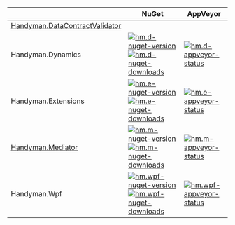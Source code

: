 | | NuGet | AppVeyor |
|-|-|-|
| [Handyman.DataContractValidator](docs/handyman.data-contract-validator.md) | | | 
| Handyman.Dynamics | [![hm.d-nuget-version] ![hm.d-nuget-downloads]][hm.d-nuget] | [![hm.d-appveyor-status]][hm.d-appveyor] |
| Handyman.Extensions | [![hm.e-nuget-version] ![hm.e-nuget-downloads]][hm.e-nuget] | [![hm.e-appveyor-status]][hm.e-appveyor] |
| [Handyman.Mediator](docs/handyman.mediator.md) | [![hm.m-nuget-version] ![hm.m-nuget-downloads]][hm.m-nuget] | [![hm.m-appveyor-status]][hm.m-appveyor] |
| Handyman.Wpf | [![hm.wpf-nuget-version] ![hm.wpf-nuget-downloads]][hm.wpf-nuget] | [![hm.wpf-appveyor-status]][hm.wpf-appveyor] |

[hm.d-nuget]: https://www.nuget.org/packages/Handyman.Dynamics/
[hm.d-nuget-version]: https://img.shields.io/nuget/v/Handyman.Dynamics.svg
[hm.d-nuget-downloads]: https://img.shields.io/nuget/dt/Handyman.Dynamics.svg
[hm.d-appveyor]: https://ci.appveyor.com/project/JonasSamuelsson/handyman-9r8k0
[hm.d-appveyor-status]: https://ci.appveyor.com/api/projects/status/4bin0jdxynnj8klg?svg=true

[hm.e-nuget]: https://www.nuget.org/packages/Handyman.Extensions/
[hm.e-nuget-version]: https://img.shields.io/nuget/v/Handyman.Extensions.svg
[hm.e-nuget-downloads]: https://img.shields.io/nuget/dt/Handyman.Extensions.svg
[hm.e-appveyor]: https://ci.appveyor.com/project/JonasSamuelsson/handyman-x11od
[hm.e-appveyor-status]: https://ci.appveyor.com/api/projects/status/dfnb2kxld858xsjv?svg=true

[hm.m-nuget]: https://www.nuget.org/packages/Handyman.Mediator/
[hm.m-nuget-version]: https://img.shields.io/nuget/v/Handyman.Mediator.svg
[hm.m-nuget-downloads]: https://img.shields.io/nuget/dt/Handyman.Mediator.svg
[hm.m-appveyor]: https://ci.appveyor.com/project/JonasSamuelsson/handyman-of4i3
[hm.m-appveyor-status]: https://ci.appveyor.com/api/projects/status/ykej4gxh6yjbabxb?svg=true

[hm.wpf-nuget]: https://www.nuget.org/packages/Handyman.Wpf/
[hm.wpf-nuget-version]: https://img.shields.io/nuget/v/Handyman.Wpf.svg
[hm.wpf-nuget-downloads]: https://img.shields.io/nuget/dt/Handyman.Wpf.svg
[hm.wpf-appveyor]: https://ci.appveyor.com/project/JonasSamuelsson/handyman
[hm.wpf-appveyor-status]: https://ci.appveyor.com/api/projects/status/p1cf2rgfy5462aql?svg=true
